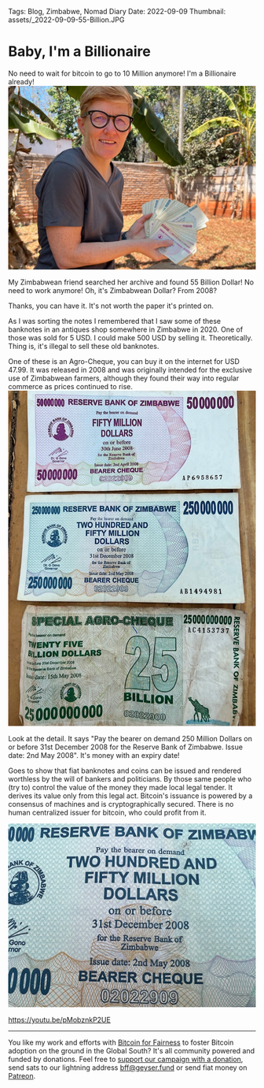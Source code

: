 Tags: Blog, Zimbabwe, Nomad Diary
Date: 2022-09-09
Thumbnail: assets/_2022-09-09-55-Billion.JPG

# Baby, I'm a Billionaire
No need to wait for bitcoin to go to 10 Million anymore! I'm a Billionaire already!
![](assets/_2022-09-09-55-Billion.jpg)

My Zimbabwean friend searched her archive and found 55 Billion Dollar! No need to work anymore! Oh, it's Zimbabwean Dollar? From 2008?

Thanks, you can have it. It's not worth the paper it's printed on.

As I was sorting the notes I remembered that I saw some of these banknotes in an antiques shop somewhere in Zimbabwe in 2020. One of those was sold for 5 USD. I could make 500 USD by selling it. Theoretically. Thing is, it's illegal to sell these old banknotes. 

One of these is an Agro-Cheque, you can buy it on the internet for USD 47.99. It was released in 2008 and was originally intended for the exclusive use of Zimbabwean farmers, although they found their way into regular commerce as prices continued to rise.
![](assets/_2022-09-09-notes.JPG)

Look at the detail. It says "Pay the bearer on demand 250 Million Dollars on or before 31st December 2008 for the Reserve Bank of Zimbabwe. Issue date: 2nd May 2008". It's money with an expiry date! 

Goes to show that fiat banknotes and coins can be issued and rendered worthless by the will of bankers and politicians. By those same people who (try to) control the value of the money they made local legal tender. It derives its value only from this legal act. Bitcoin's issuance is powered by a consensus of machines and is cryptographically secured. There is no human centralized issuer for bitcoin, who could profit from it. 

![](assets/_2022-09-09-Money-expires.JPG)

https://youtu.be/pMobznkP2UE

---
You like my work and efforts with [Bitcoin for Fairness](https://bffbtc.org) to foster Bitcoin adoption on the ground in the Global South? It's all community powered and funded by donations. Feel free to [support our campaign with a donation](https://anita.link/geyser), send sats to our lightning address bff@geyser.fund or send fiat money on [Patreon](https://patreon.com/anitaposch).